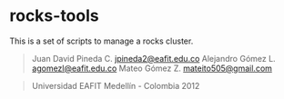 rocks-tools
===========

This is a set of scripts to manage a rocks cluster.

>Juan David Pineda C. <jpineda2@eafit.edu.co>
>Alejandro Gómez L. <agomezl@eafit.edu.co>
>Mateo Gómez Z. <mateito505@gmail.com>

>Universidad EAFIT
>Medellín - Colombia
>2012
